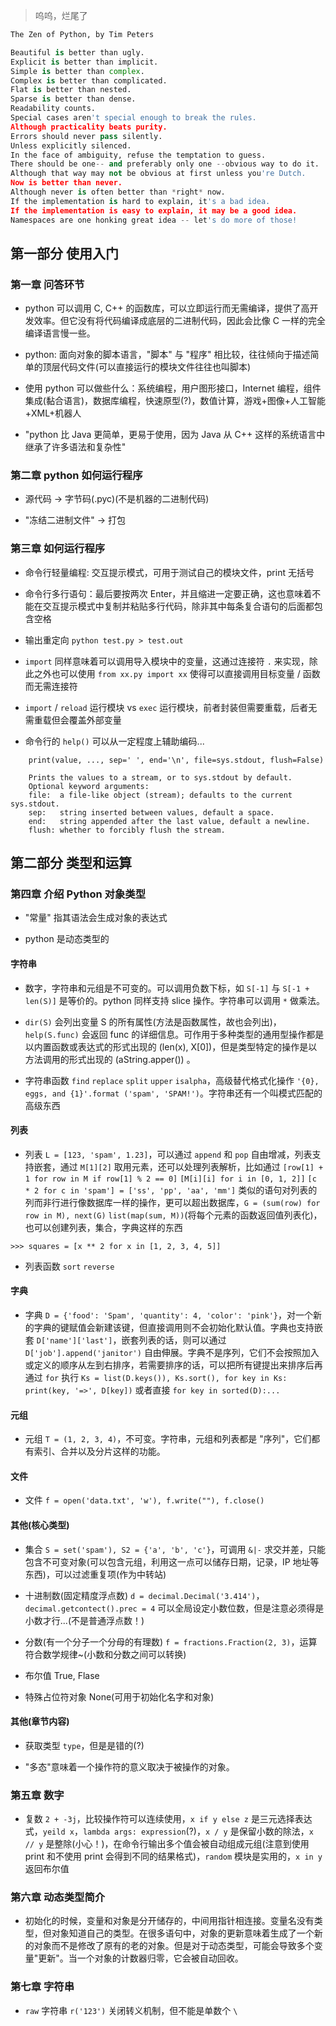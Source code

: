 > 呜呜，烂尾了

```py
The Zen of Python, by Tim Peters

Beautiful is better than ugly.
Explicit is better than implicit.
Simple is better than complex.
Complex is better than complicated.
Flat is better than nested.
Sparse is better than dense.
Readability counts.
Special cases aren't special enough to break the rules.
Although practicality beats purity.
Errors should never pass silently.
Unless explicitly silenced.
In the face of ambiguity, refuse the temptation to guess.
There should be one-- and preferably only one --obvious way to do it.
Although that way may not be obvious at first unless you're Dutch.
Now is better than never.
Although never is often better than *right* now.
If the implementation is hard to explain, it's a bad idea.
If the implementation is easy to explain, it may be a good idea.
Namespaces are one honking great idea -- let's do more of those!
```

## 第一部分 使用入门

### 第一章 问答环节

- python 可以调用 C, C++ 的函数库，可以立即运行而无需编译，提供了高开发效率。但它没有将代码编译成底层的二进制代码，因此会比像 C 一样的完全编译语言慢一些。

- python: 面向对象的脚本语言，"脚本" 与 "程序" 相比较，往往倾向于描述简单的顶层代码文件(可以直接运行的模块文件往往也叫脚本)

- 使用 python 可以做些什么：系统编程，用户图形接口，Internet 编程，组件集成(黏合语言)，数据库编程，快速原型(?)，数值计算，游戏+图像+人工智能+XML+机器人

- "python 比 Java 更简单，更易于使用，因为 Java 从 C++ 这样的系统语言中继承了许多语法和复杂性"

### 第二章 python 如何运行程序

- 源代码 -> 字节码(.pyc)(不是机器的二进制代码)

- "冻结二进制文件" -> 打包

### 第三章 如何运行程序

- 命令行轻量编程: 交互提示模式，可用于测试自己的模块文件，print 无括号

- 命令行多行语句：最后要按两次 Enter，并且缩进一定要正确，这也意味着不能在交互提示模式中复制并粘贴多行代码，除非其中每条复合语句的后面都包含空格

- 输出重定向 `python test.py > test.out`

- `import` 同样意味着可以调用导入模块中的变量，这通过连接符 `.` 来实现，除此之外也可以使用 `from xx.py import xx` 使得可以直接调用目标变量 / 函数而无需连接符 

- `import` / `reload` 运行模块 vs `exec` 运行模块，前者封装但需要重载，后者无需重载但会覆盖外部变量

- 命令行的 `help()` 可以从一定程度上辅助编码...

```py3
    print(value, ..., sep=' ', end='\n', file=sys.stdout, flush=False)
    
    Prints the values to a stream, or to sys.stdout by default.
    Optional keyword arguments:
    file:  a file-like object (stream); defaults to the current sys.stdout.
    sep:   string inserted between values, default a space.
    end:   string appended after the last value, default a newline.
    flush: whether to forcibly flush the stream.
```

## 第二部分 类型和运算

### 第四章 介绍 Python 对象类型

- "常量" 指其语法会生成对象的表达式

- python 是动态类型的

#### 字符串

- 数字，字符串和元组是不可变的。可以调用负数下标，如 `S[-1]` 与 `S[-1 + len(S)]` 是等价的。python 同样支持 slice 操作。字符串可以调用 `*` 做乘法。

- `dir(S)` 会列出变量 S 的所有属性(方法是函数属性，故也会列出)，`help(S.func)` 会返回 func 的详细信息。可作用于多种类型的通用型操作都是以内置函数或表达式的形式出现的 (len(x), X[0])，但是类型特定的操作是以方法调用的形式出现的 (aString.apper()) 。

- 字符串函数 `find` `replace` `split` `upper` `isalpha`，高级替代格式化操作 `'{0}, eggs, and {1}'.format ('spam', 'SPAM!')`。字符串还有一个叫模式匹配的高级东西


#### 列表

- 列表 `L = [123, 'spam', 1.23]`，可以通过 `append` 和 `pop` 自由增减，列表支持嵌套，通过 `M[1][2]` 取用元素，还可以处理列表解析，比如通过 `[row[1] + 1 for row in M if row[1] % 2 == 0]` `[M[i][i] for i in [0, 1, 2]]` `[c * 2 for c in 'spam'] = ['ss', 'pp', 'aa', 'mm']` 类似的语句对列表的列而非行进行像数据库一样的操作，更可以超出数据库，`G = (sum(row) for row in M), next(G)` `list(map(sum, M))`(将每个元素的函数返回值列表化)，也可以创建列表，集合，字典这样的东西

```py3
>>> squares = [x ** 2 for x in [1, 2, 3, 4, 5]]
```

- 列表函数 `sort` `reverse`

#### 字典

- 字典 `D = {'food': 'Spam', 'quantity': 4, 'color': 'pink'}`，对一个新的字典的键赋值会新建该键，但直接调用则不会初始化默认值。字典也支持嵌套 `D['name']['last']`，嵌套列表的话，则可以通过 `D['job'].append('janitor')` 自由伸展。字典不是序列，它们不会按照加入或定义的顺序从左到右排序，若需要排序的话，可以把所有键提出来排序后再通过 `for` 执行 `Ks = list(D.keys()), Ks.sort(), for key in Ks: print(key, '=>', D[key])` 或者直接 `for key in sorted(D):...` 

#### 元组

- 元组 `T = (1, 2, 3, 4)`，不可变。字符串，元组和列表都是 "序列"，它们都有索引、合并以及分片这样的功能。

#### 文件

- 文件 `f = open('data.txt', 'w'), f.write(""), f.close()` 

#### 其他(核心类型)

- 集合 `S = set('spam'), S2 = {'a', 'b', 'c'}`，可调用 `&|-` 求交并差，只能包含不可变对象(可以包含元组，利用这一点可以储存日期，记录，IP 地址等东西)，可以过滤重复项(作为中转站)

- 十进制数(固定精度浮点数) `d = decimal.Decimal('3.414')`，`decimal.getcontect().prec = 4` 可以全局设定小数位数，但是注意必须得是小数才行...(不是普通浮点数！)

- 分数(有一个分子一个分母的有理数) `f = fractions.Fraction(2, 3)`，运算符合数学规律~(小数和分数之间可以转换)

- 布尔值 True, Flase

- 特殊占位符对象 None(可用于初始化名字和对象)

#### 其他(章节内容)

- 获取类型 `type`，但是是错的(?)

- "多态"意味着一个操作符的意义取决于被操作的对象。

### 第五章 数字

- 复数 `2 + -3j`，比较操作符可以连续使用，`x if y else z` 是三元选择表达式，`yeild x`，`lambda args: expression`(?)，`x / y` 是保留小数的除法，`x // y` 是整除(小心！)，在命令行输出多个值会被自动组成元组(注意到使用 print 和不使用 print 会得到不同的结果格式)，`random` 模块是实用的，`x in y` 返回布尔值

### 第六章 动态类型简介

- 初始化的时候，变量和对象是分开储存的，中间用指针相连接。变量名没有类型，但对象知道自己的类型。在很多语句中，对象的更新意味着生成了一个新的对象而不是修改了原有的老的对象。但是对于动态类型，可能会导致多个变量"更新"。当一个对象的计数器归零，它会被自动回收。

### 第七章 字符串

- `raw` 字符串 `r('123')` 关闭转义机制，但不能是单数个 `\`

